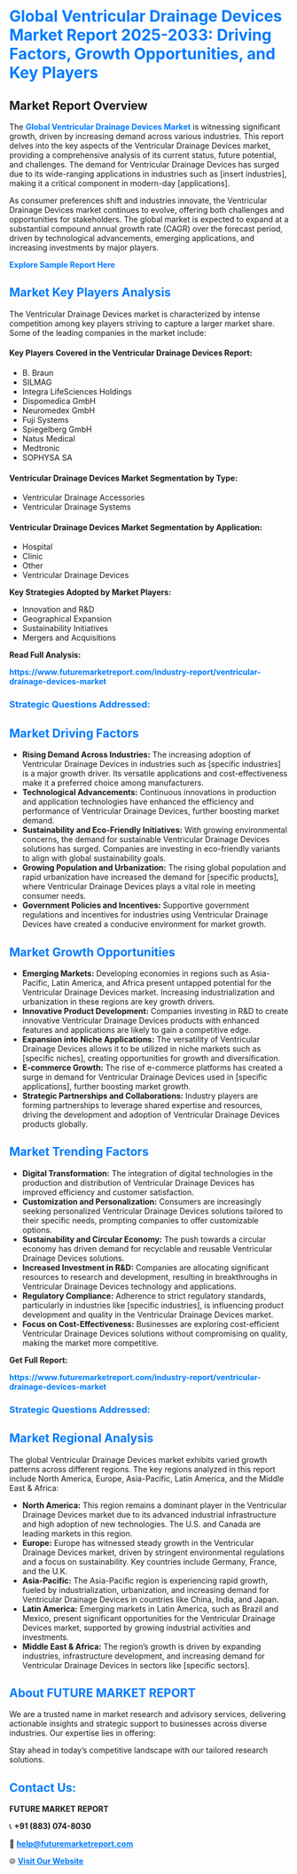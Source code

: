 <h1 style="color: #007BFF;">Global Ventricular Drainage Devices Market Report 2025-2033: Driving Factors, Growth Opportunities, and Key Players</h1>

<section id="overview">
<h2>Market Report Overview</h2>
<p>The <a href="https://www.futuremarketreport.com/industry-report/ventricular-drainage-devices-market" style="color: #007BFF; text-decoration: none;"><strong>Global Ventricular Drainage Devices Market</strong></a> is witnessing significant growth, driven by increasing demand across various industries. This report delves into the key aspects of the Ventricular Drainage Devices market, providing a comprehensive analysis of its current status, future potential, and challenges. The demand for Ventricular Drainage Devices has surged due to its wide-ranging applications in industries such as [insert industries], making it a critical component in modern-day [applications].</p>
<p>As consumer preferences shift and industries innovate, the Ventricular Drainage Devices market continues to evolve, offering both challenges and opportunities for stakeholders. The global market is expected to expand at a substantial compound annual growth rate (CAGR) over the forecast period, driven by technological advancements, emerging applications, and increasing investments by major players.</p>
</section>

<section id="overview">
<p><a href="https://www.futuremarketreport.com/request-sample/reportId=122153" style="color: #007BFF; text-decoration: none;"><strong>Explore Sample Report Here</strong></a></p>
</section>

<section id="key-players">
<h2 style="color: #007BFF;">Market Key Players Analysis</h2>
<p>The Ventricular Drainage Devices market is characterized by intense competition among key players striving to capture a larger market share. Some of the leading companies in the market include:</p>
<h4>Key Players Covered in the Ventricular Drainage Devices Report:</h4>
<ul><li>B. Braun</li><li>SILMAG</li><li>Integra LifeSciences Holdings</li><li>Dispomedica GmbH</li><li>Neuromedex GmbH</li><li>Fuji Systems</li><li>Spiegelberg GmbH</li><li>Natus Medical</li><li>Medtronic</li><li>SOPHYSA SA</li></ul>
<h4>Ventricular Drainage Devices Market Segmentation by Type:</h4>
<ul><li>Ventricular Drainage Accessories</li><li>Ventricular Drainage Systems</li></ul>

<h4>Ventricular Drainage Devices Market Segmentation by Application:</h4>
<ul><li>Hospital</li><li>Clinic</li><li>Other</li><li>Ventricular Drainage Devices</li></ul>
<p><strong>Key Strategies Adopted by Market Players:</strong></p>
<ul>
<li>Innovation and R&D</li>
<li>Geographical Expansion</li>
<li>Sustainability Initiatives</li>
<li>Mergers and Acquisitions</li>
</ul>
</section>

<section>
<p><strong>Read Full Analysis: </strong></p><a href="https://www.futuremarketreport.com/industry-report/ventricular-drainage-devices-market" style="color: #007BFF; text-decoration: none;"><strong>https://www.futuremarketreport.com/industry-report/ventricular-drainage-devices-market</strong></a>
<h3 style="color: #007BFF;">Strategic Questions Addressed:</h3>
</section>

<section id="driving-factors">
<h2 style="color: #007BFF;">Market Driving Factors</h2>
<ul>
<li><strong>Rising Demand Across Industries:</strong> The increasing adoption of Ventricular Drainage Devices in industries such as [specific industries] is a major growth driver. Its versatile applications and cost-effectiveness make it a preferred choice among manufacturers.</li>
<li><strong>Technological Advancements:</strong> Continuous innovations in production and application technologies have enhanced the efficiency and performance of Ventricular Drainage Devices, further boosting market demand.</li>
<li><strong>Sustainability and Eco-Friendly Initiatives:</strong> With growing environmental concerns, the demand for sustainable Ventricular Drainage Devices solutions has surged. Companies are investing in eco-friendly variants to align with global sustainability goals.</li>
<li><strong>Growing Population and Urbanization:</strong> The rising global population and rapid urbanization have increased the demand for [specific products], where Ventricular Drainage Devices plays a vital role in meeting consumer needs.</li>
<li><strong>Government Policies and Incentives:</strong> Supportive government regulations and incentives for industries using Ventricular Drainage Devices have created a conducive environment for market growth.</li>
</ul>
</section>

<section id="growth-opportunities">
<h2 style="color: #007BFF;">Market Growth Opportunities</h2>
<ul>
<li><strong>Emerging Markets:</strong> Developing economies in regions such as Asia-Pacific, Latin America, and Africa present untapped potential for the Ventricular Drainage Devices market. Increasing industrialization and urbanization in these regions are key growth drivers.</li>
<li><strong>Innovative Product Development:</strong> Companies investing in R&D to create innovative Ventricular Drainage Devices products with enhanced features and applications are likely to gain a competitive edge.</li>
<li><strong>Expansion into Niche Applications:</strong> The versatility of Ventricular Drainage Devices allows it to be utilized in niche markets such as [specific niches], creating opportunities for growth and diversification.</li>
<li><strong>E-commerce Growth:</strong> The rise of e-commerce platforms has created a surge in demand for Ventricular Drainage Devices used in [specific applications], further boosting market growth.</li>
<li><strong>Strategic Partnerships and Collaborations:</strong> Industry players are forming partnerships to leverage shared expertise and resources, driving the development and adoption of Ventricular Drainage Devices products globally.</li>
</ul>
</section>

<section id="trending-factors">
<h2 style="color: #007BFF;">Market Trending Factors</h2>
<ul>
<li><strong>Digital Transformation:</strong> The integration of digital technologies in the production and distribution of Ventricular Drainage Devices has improved efficiency and customer satisfaction.</li>
<li><strong>Customization and Personalization:</strong> Consumers are increasingly seeking personalized Ventricular Drainage Devices solutions tailored to their specific needs, prompting companies to offer customizable options.</li>
<li><strong>Sustainability and Circular Economy:</strong> The push towards a circular economy has driven demand for recyclable and reusable Ventricular Drainage Devices solutions.</li>
<li><strong>Increased Investment in R&D:</strong> Companies are allocating significant resources to research and development, resulting in breakthroughs in Ventricular Drainage Devices technology and applications.</li>
<li><strong>Regulatory Compliance:</strong> Adherence to strict regulatory standards, particularly in industries like [specific industries], is influencing product development and quality in the Ventricular Drainage Devices market.</li>
<li><strong>Focus on Cost-Effectiveness:</strong> Businesses are exploring cost-efficient Ventricular Drainage Devices solutions without compromising on quality, making the market more competitive.</li>
</ul>
</section>

<section>
<p><strong>Get Full Report: </strong></p><a href="https://www.futuremarketreport.com/industry-report/ventricular-drainage-devices-market" style="color: #007BFF; text-decoration: none;"><strong>https://www.futuremarketreport.com/industry-report/ventricular-drainage-devices-market</strong></a>
<h3 style="color: #007BFF;">Strategic Questions Addressed:</h3>
</section>


<section id="regional-analysis">
<h2 style="color: #007BFF;">Market Regional Analysis</h2>
<p>The global Ventricular Drainage Devices market exhibits varied growth patterns across different regions. The key regions analyzed in this report include North America, Europe, Asia-Pacific, Latin America, and the Middle East & Africa:</p>
<ul>
<li><strong>North America:</strong> This region remains a dominant player in the Ventricular Drainage Devices market due to its advanced industrial infrastructure and high adoption of new technologies. The U.S. and Canada are leading markets in this region.</li>
<li><strong>Europe:</strong> Europe has witnessed steady growth in the Ventricular Drainage Devices market, driven by stringent environmental regulations and a focus on sustainability. Key countries include Germany, France, and the U.K.</li>
<li><strong>Asia-Pacific:</strong> The Asia-Pacific region is experiencing rapid growth, fueled by industrialization, urbanization, and increasing demand for Ventricular Drainage Devices in countries like China, India, and Japan.</li>
<li><strong>Latin America:</strong> Emerging markets in Latin America, such as Brazil and Mexico, present significant opportunities for the Ventricular Drainage Devices market, supported by growing industrial activities and investments.</li>
<li><strong>Middle East & Africa:</strong> The region’s growth is driven by expanding industries, infrastructure development, and increasing demand for Ventricular Drainage Devices in sectors like [specific sectors].</li>
</ul>
</section>

<footer>
<h2 style="color: #007BFF;">About FUTURE MARKET REPORT</h2>
<p>We are a trusted name in market research and advisory services, delivering actionable insights and strategic support to businesses across diverse industries. Our expertise lies in offering:</p>

<p>Stay ahead in today’s competitive landscape with our tailored research solutions.</p>

<h2 style="color: #007BFF;">Contact Us:</h2>
<p><strong>FUTURE MARKET REPORT</strong></p>
<p>📞 <strong>+91 (883) 074-8030</strong></p>
<p>📧 <strong><a href="mailto:help@futuremarketreport.com" style="color: #007BFF;">help@futuremarketreport.com</a></strong></p>
<p>🌐 <strong><a href="https://www.futuremarketreport.com/" style="color: #007BFF;">Visit Our Website</a></strong></p>
</footer>